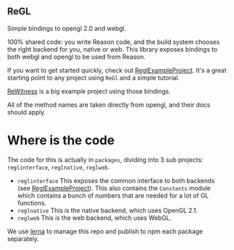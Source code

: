 ReGL
---
Simple bindings to opengl 2.0 and webgl.

100% shared code: you write Reason code, and the build system chooses the right backend for you, native or web. 
This library exposes bindings to both webgl and opengl to be used from Reason.

If you want to get started quickly, check out [ReglExampleProject](https://github.com/bsansouci/reglexampleproject). It's a great starting point to any project using `ReGl` and a simple tutorial.

[ReWitness](https://github.com/bsansouci/rewitness) is a big example project using those bindings.

All of the method names are taken directly from opengl, and their docs should apply.

# Where is the code
The code for this is actually in `packages`, dividing into 3 sub projects: `reglinterface`, `reglnative`, `reglweb`.
- `reglinterface` This exposes the common interface to both backends (see [ReglExampleProject](https://github.com/bsansouci/reglexampleproject)). This also contains the `Constants` module which contains a bunch of numbers that are needed for a lot of GL functions.
- `reglnative` This is the native backend, which uses OpenGL 2.1.
- `reglweb` This is the web backend, which uses WebGL.

We use [lerna](https://lernajs.io/) to manage this repo and publish to npm each package separately. 
